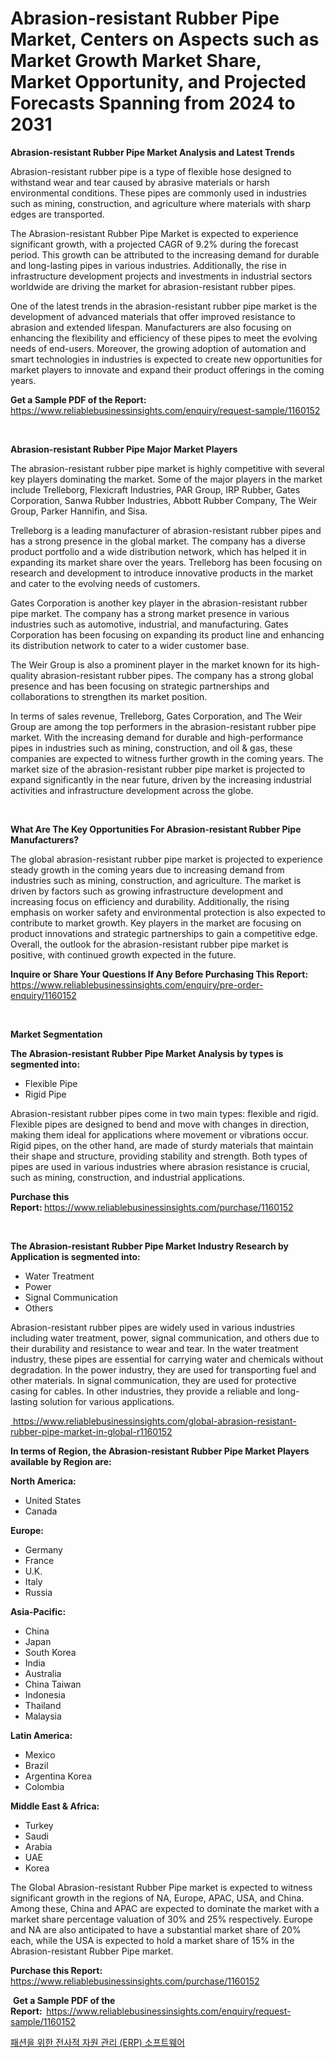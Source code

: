 <p><h1>Abrasion-resistant Rubber Pipe Market, Centers on Aspects such as Market Growth Market Share, Market Opportunity, and Projected Forecasts Spanning from 2024 to 2031</h1></p><p><strong>Abrasion-resistant Rubber Pipe Market Analysis and Latest Trends</strong></p>
<p><p>Abrasion-resistant rubber pipe is a type of flexible hose designed to withstand wear and tear caused by abrasive materials or harsh environmental conditions. These pipes are commonly used in industries such as mining, construction, and agriculture where materials with sharp edges are transported.</p><p>The Abrasion-resistant Rubber Pipe Market is expected to experience significant growth, with a projected CAGR of 9.2% during the forecast period. This growth can be attributed to the increasing demand for durable and long-lasting pipes in various industries. Additionally, the rise in infrastructure development projects and investments in industrial sectors worldwide are driving the market for abrasion-resistant rubber pipes.</p><p>One of the latest trends in the abrasion-resistant rubber pipe market is the development of advanced materials that offer improved resistance to abrasion and extended lifespan. Manufacturers are also focusing on enhancing the flexibility and efficiency of these pipes to meet the evolving needs of end-users. Moreover, the growing adoption of automation and smart technologies in industries is expected to create new opportunities for market players to innovate and expand their product offerings in the coming years.</p></p>
<p><strong>Get a Sample PDF of the Report:&nbsp;</strong> <a href="https://www.reliablebusinessinsights.com/enquiry/request-sample/1160152">https://www.reliablebusinessinsights.com/enquiry/request-sample/1160152</a></p>
<p>&nbsp;</p>
<p><strong>Abrasion-resistant Rubber Pipe Major Market Players</strong></p>
<p><p>The abrasion-resistant rubber pipe market is highly competitive with several key players dominating the market. Some of the major players in the market include Trelleborg, Flexicraft Industries, PAR Group, IRP Rubber, Gates Corporation, Sanwa Rubber Industries, Abbott Rubber Company, The Weir Group, Parker Hannifin, and Sisa.</p><p>Trelleborg is a leading manufacturer of abrasion-resistant rubber pipes and has a strong presence in the global market. The company has a diverse product portfolio and a wide distribution network, which has helped it in expanding its market share over the years. Trelleborg has been focusing on research and development to introduce innovative products in the market and cater to the evolving needs of customers.</p><p>Gates Corporation is another key player in the abrasion-resistant rubber pipe market. The company has a strong market presence in various industries such as automotive, industrial, and manufacturing. Gates Corporation has been focusing on expanding its product line and enhancing its distribution network to cater to a wider customer base.</p><p>The Weir Group is also a prominent player in the market known for its high-quality abrasion-resistant rubber pipes. The company has a strong global presence and has been focusing on strategic partnerships and collaborations to strengthen its market position.</p><p>In terms of sales revenue, Trelleborg, Gates Corporation, and The Weir Group are among the top performers in the abrasion-resistant rubber pipe market. With the increasing demand for durable and high-performance pipes in industries such as mining, construction, and oil & gas, these companies are expected to witness further growth in the coming years. The market size of the abrasion-resistant rubber pipe market is projected to expand significantly in the near future, driven by the increasing industrial activities and infrastructure development across the globe.</p></p>
<p>&nbsp;</p>
<p><strong>What Are The Key Opportunities For Abrasion-resistant Rubber Pipe Manufacturers?</strong></p>
<p><p>The global abrasion-resistant rubber pipe market is projected to experience steady growth in the coming years due to increasing demand from industries such as mining, construction, and agriculture. The market is driven by factors such as growing infrastructure development and increasing focus on efficiency and durability. Additionally, the rising emphasis on worker safety and environmental protection is also expected to contribute to market growth. Key players in the market are focusing on product innovations and strategic partnerships to gain a competitive edge. Overall, the outlook for the abrasion-resistant rubber pipe market is positive, with continued growth expected in the future.</p></p>
<p><strong>Inquire or Share Your Questions If Any Before Purchasing This Report:</strong> <a href="https://www.reliablebusinessinsights.com/enquiry/pre-order-enquiry/1160152">https://www.reliablebusinessinsights.com/enquiry/pre-order-enquiry/1160152</a></p>
<p>&nbsp;</p>
<p><strong>Market Segmentation</strong></p>
<p><strong>The Abrasion-resistant Rubber Pipe Market Analysis by types is segmented into:</strong></p>
<p><ul><li>Flexible Pipe</li><li>Rigid Pipe</li></ul></p>
<p><p>Abrasion-resistant rubber pipes come in two main types: flexible and rigid. Flexible pipes are designed to bend and move with changes in direction, making them ideal for applications where movement or vibrations occur. Rigid pipes, on the other hand, are made of sturdy materials that maintain their shape and structure, providing stability and strength. Both types of pipes are used in various industries where abrasion resistance is crucial, such as mining, construction, and industrial applications.</p></p>
<p><strong>Purchase this Report:&nbsp;</strong><a href="https://www.reliablebusinessinsights.com/purchase/1160152">https://www.reliablebusinessinsights.com/purchase/1160152</a></p>
<p>&nbsp;</p>
<p><strong>The Abrasion-resistant Rubber Pipe Market Industry Research by Application is segmented into:</strong></p>
<p><ul><li>Water Treatment</li><li>Power</li><li>Signal Communication</li><li>Others</li></ul></p>
<p><p>Abrasion-resistant rubber pipes are widely used in various industries including water treatment, power, signal communication, and others due to their durability and resistance to wear and tear. In the water treatment industry, these pipes are essential for carrying water and chemicals without degradation. In the power industry, they are used for transporting fuel and other materials. In signal communication, they are used for protective casing for cables. In other industries, they provide a reliable and long-lasting solution for various applications.</p></p>
<p><a href="https://www.reliablebusinessinsights.com/global-abrasion-resistant-rubber-pipe-market-in-global-r1160152">&nbsp;https://www.reliablebusinessinsights.com/global-abrasion-resistant-rubber-pipe-market-in-global-r1160152</a></p>
<p><strong>In terms of Region, the Abrasion-resistant Rubber Pipe Market Players available by Region are:</strong></p>
<p>
    <p> <strong> North America: </strong>
        <ul>
            <li>United States</li>
            <li>Canada</li>
        </ul>
        </p> 
    <p> <strong> Europe: </strong>
        <ul>
            <li>Germany</li>
            <li>France</li>
            <li>U.K.</li>
            <li>Italy</li>
            <li>Russia</li>
        </ul>
        </p> 
    <p> <strong> Asia-Pacific: </strong>
        <ul>
            <li>China</li>
            <li>Japan</li>
            <li>South Korea</li>
            <li>India</li>
            <li>Australia</li>
            <li>China Taiwan</li>
            <li>Indonesia</li>
            <li>Thailand</li>
            <li>Malaysia</li>
        </ul>
        </p> 
    <p> <strong> Latin America: </strong>
        <ul>
            <li>Mexico</li>
            <li>Brazil</li>
            <li>Argentina Korea</li>
            <li>Colombia</li>
        </ul>
        </p> 
    <p> <strong> Middle East & Africa: </strong>
        <ul>
            <li>Turkey</li>
            <li>Saudi</li>
            <li>Arabia</li>
            <li>UAE</li>
            <li>Korea</li>
        </ul>
    </p>
    </p>
<p><p>The Global Abrasion-resistant Rubber Pipe market is expected to witness significant growth in the regions of NA, Europe, APAC, USA, and China. Among these, China and APAC are expected to dominate the market with a market share percentage valuation of 30% and 25% respectively. Europe and NA are also anticipated to have a substantial market share of 20% each, while the USA is expected to hold a market share of 15% in the Abrasion-resistant Rubber Pipe market.</p></p>
<p><strong>Purchase this Report: </strong><a href="https://www.reliablebusinessinsights.com/purchase/1160152">https://www.reliablebusinessinsights.com/purchase/1160152</a></p>
<p>&nbsp;<strong>Get a Sample PDF of the Report:&nbsp;&nbsp;</strong><a href="https://www.reliablebusinessinsights.com/enquiry/request-sample/1160152">https://www.reliablebusinessinsights.com/enquiry/request-sample/1160152</a></p>
<p><strong></strong></p>
<p><p><a href="https://github.com/jntpkh496620/Market-Research-Report-List-2/blob/main/290024781322.md">패션을 위한 전사적 자원 관리 (ERP) 소프트웨어</a></p></p>